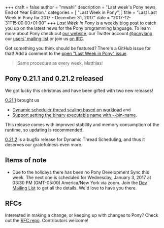 +++
draft = false
author = "mwahl"
description = "Last week's Pony news, End of Year Edition."
categories = [
    "Last Week in Pony",
]
title = "Last Last Week in Pony for 2017 - December 31, 2017"
date = "2017-12-31T15:00:00+01:00"
+++
_Last Week In Pony_ is a weekly blog post to catch you up on the latest news for the Pony programming language. To learn more about Pony check out [our website](ponylang.org), our Twitter account [@ponylang](https://twitter.com/ponylang), our [users' mailing list](https://pony.groups.io/g/user) or join us [on IRC](https://webchat.freenode.net/?channels=%23ponylang). 

Got something you think should be featured? There's a GitHub issue for that! Add a comment to the [open "Last Week in Pony" issue](https://github.com/ponylang/ponylang.github.io/issues?q=is%3Aissue+is%3Aopen+label%3Alast-week-in-pony).
<!--more-->

 > Same procedure as every week, Matthias!

## Pony 0.21.1 and 0.21.2 released

We got lucky this christmas and have been gifted with two new releases!

[0.21.1](https://www.ponylang.org/blog/2017/12/0.21.1-released/) brought us

* [Dynamic scheduler thread scaling based on workload](https://github.com/ponylang/ponyc/pull/2386) and 
* [Support setting the binary executable name with --bin-name](https://github.com/ponylang/ponyc/pull/2430). 

This release comes with improved stability and memory consumption of the runtime, so updating is recommended.

[0.21.2](https://www.ponylang.org/blog/2017/12/0.21.2-released/) is a bugfix release for Dynamic Thread Scheduling, and thus it deserves our gratefulness even more.

## Items of note

- Due to the holidays there has been no Pony Development Sync this week. The next one is scheduled for Wednesday, January 3, 2017 at 03:30 PM (GMT-05:00) America/New York via zoom. Join the [Dev Mailing List](https://pony.groups.io/g/dev) to get all the details. We'd love to have you there.

## RFCs

Interested in making a change, or keeping up with changes to Pony? Check out the [RFC repo](https://github.com/ponylang/rfcs). Contributors welcome!

